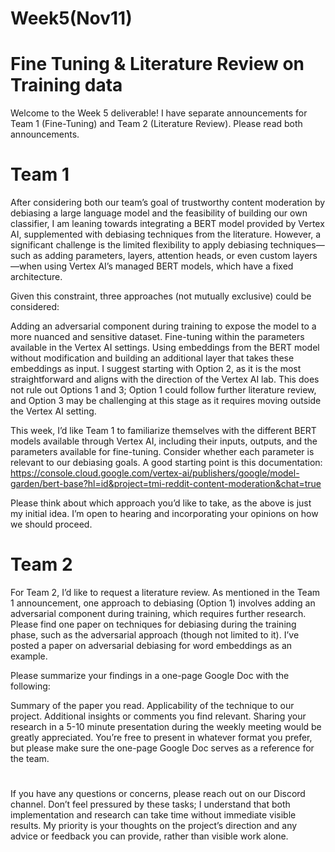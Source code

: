 # Week5(Nov11) 
# Fine Tuning & Literature Review on Training data

Welcome to the Week 5 deliverable! I have separate announcements for Team 1 (Fine-Tuning) and Team 2 (Literature Review). Please read both announcements.

# Team 1

After considering both our team’s goal of trustworthy content moderation by debiasing a large language model and the feasibility of building our own classifier, I am leaning towards integrating a BERT model provided by Vertex AI, supplemented with debiasing techniques from the literature. However, a significant challenge is the limited flexibility to apply debiasing techniques—such as adding parameters, layers, attention heads, or even custom layers—when using Vertex AI’s managed BERT models, which have a fixed architecture.

Given this constraint, three approaches (not mutually exclusive) could be considered:

Adding an adversarial component during training to expose the model to a more nuanced and sensitive dataset.
Fine-tuning within the parameters available in the Vertex AI settings.
Using embeddings from the BERT model without modification and building an additional layer that takes these embeddings as input.
I suggest starting with Option 2, as it is the most straightforward and aligns with the direction of the Vertex AI lab. This does not rule out Options 1 and 3; Option 1 could follow further literature review, and Option 3 may be challenging at this stage as it requires moving outside the Vertex AI setting.

This week, I’d like Team 1 to familiarize themselves with the different BERT models available through Vertex AI, including their inputs, outputs, and the parameters available for fine-tuning. Consider whether each parameter is relevant to our debiasing goals. A good starting point is this documentation: https://console.cloud.google.com/vertex-ai/publishers/google/model-garden/bert-base?hl=id&project=tmi-reddit-content-moderation&chat=true

Please think about which approach you’d like to take, as the above is just my initial idea. I’m open to hearing and incorporating your opinions on how we should proceed.

# Team 2 

For Team 2, I’d like to request a literature review. As mentioned in the Team 1 announcement, one approach to debiasing (Option 1) involves adding an adversarial component during training, which requires further research. Please find one paper on techniques for debiasing during the training phase, such as the adversarial approach (though not limited to it). I’ve posted a paper on adversarial debiasing for word embeddings as an example.

Please summarize your findings in a one-page Google Doc with the following:

Summary of the paper you read.
Applicability of the technique to our project.
Additional insights or comments you find relevant.
Sharing your research in a 5-10 minute presentation during the weekly meeting would be greatly appreciated. You’re free to present in whatever format you prefer, but please make sure the one-page Google Doc serves as a reference for the team.

# 

If you have any questions or concerns, please reach out on our Discord channel. Don’t feel pressured by these tasks; I understand that both implementation and research can take time without immediate visible results. My priority is your thoughts on the project’s direction and any advice or feedback you can provide, rather than visible work alone.

